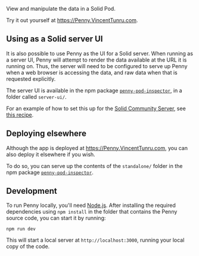 View and manipulate the data in a Solid Pod.

Try it out yourself at https://Penny.VincentTunru.com.

## Using as a Solid server UI

It is also possible to use Penny as the UI for a Solid server.
When running as a server UI, Penny will attempt to render the data available
at the URL it is running on. Thus, the server will need to be configured to
serve up Penny when a web browser is accessing the data, and raw data when that
is requested explicitly.

The server UI is available in the npm package
[`penny-pod-inspector`](https://www.npmjs.com/package/penny-pod-inspector),
in a folder called `server-ui/`.

For an example of how to set this up for the [Solid Community
Server](https://github.com/solid/community-server/), see [this
recipe](https://github.com/solid/community-server-recipes/tree/main/penny).

## Deploying elsewhere

Although the app is deployed at https://Penny.VincentTunru.com, you can also
deploy it elsewhere if you wish.

To do so, you can serve up the contents of the `standalone/` folder in the npm
package
[`penny-pod-inspector`](https://www.npmjs.com/package/penny-pod-inspector).

## Development

To run Penny locally, you'll need [Node.js](https://nodejs.org). After
installing the required dependencies using `npm install` in the folder that
contains the Penny source code, you can start it by running:

    npm run dev

This will start a local server at `http://localhost:3000`, running your local
copy of the code.

